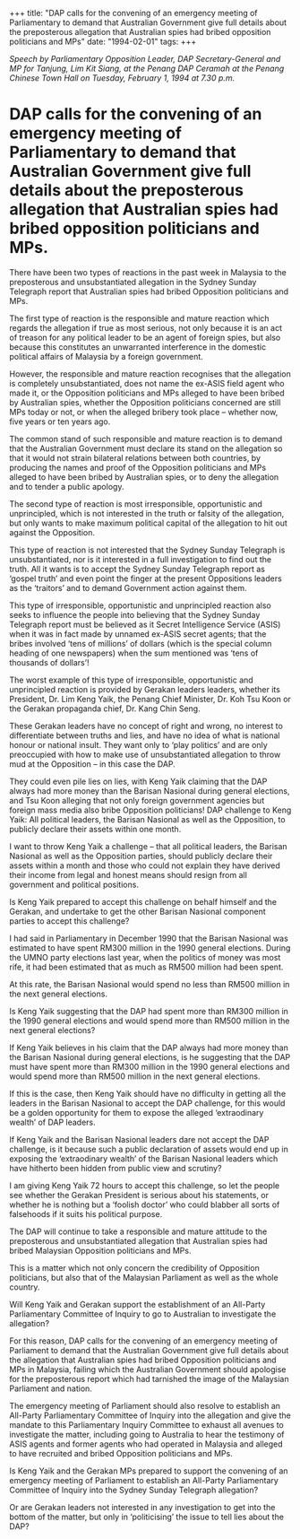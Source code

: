 +++ 
title: "DAP calls for the convening of an emergency meeting of Parliamentary to demand that Australian Government give full details about the preposterous allegation that Australian spies had bribed opposition politicians and MPs"
date: "1994-02-01"
tags:
+++

_Speech by Parliamentary Opposition Leader, DAP Secretary-General and MP for Tanjung, Lim Kit Siang, at the Penang DAP Ceramah at the Penang Chinese Town Hall on Tuesday, February 1, 1994 at 7.30 p.m._

# DAP calls for the convening of an emergency meeting of Parliamentary to demand that Australian Government give full details about the preposterous allegation that Australian spies had bribed opposition politicians and MPs.

There have been two types of reactions in the past week in Malaysia to the preposterous and unsubstantiated allegation in the Sydney Sunday Telegraph report that Australian spies had bribed Opposition politicians and MPs.</u>

The first type of reaction is the responsible and mature reaction which regards the allegation if true as most serious, not only because it is an act of treason for any political leader to be an agent of foreign spies, but also because this constitutes an unwarranted interference in the domestic political affairs of Malaysia by a foreign government.

However, the responsible and mature reaction recognises that the allegation is completely unsubstantiated, does not name the ex-ASIS field agent who made it, or the Opposition politicians and MPs alleged to have been bribed by Australian spies, whether the Opposition politicians concerned are still MPs today or not, or when the alleged bribery took place – whether now, five years or ten years ago.

The common stand of such responsible and mature reaction is to demand that the Australian Government must declare its stand on the allegation so that it would not strain bilateral relations between both countries, by producing the names and proof of the Opposition politicians and MPs alleged to have been bribed by Australian spies, or to deny the allegation and to tender a public apology.

The second type of reaction is most irresponsible, opportunistic and unprincipled, which is not interested in the truth or falsity of the allegation, but only wants to make maximum political capital of the allegation to hit out against the Opposition.

This type of reaction is not interested that the Sydney Sunday Telegraph is unsubstantiated, nor is it interested in a full investigation to find out the truth. All it wants is to accept the Sydney Sunday Telegraph report as ‘gospel truth’ and even point the finger at the present Oppositions leaders as the ‘traitors’ and to demand Government action against them.

This type of irresponsible, opportunistic and unprincipled reaction also seeks to influence the people into believing that the Sydney Sunday Telegraph report must be believed as it Secret Intelligence Service (ASIS) when it was in fact made by unnamed ex-ASIS secret agents; that the bribes involved ‘tens of millions’ of dollars (which is the special column heading of one newspapers) when the sum mentioned was ‘tens of thousands of dollars’!

The worst example of this type of irresponsible, opportunistic and unprincipled reaction is provided by Gerakan leaders leaders, whether its President, Dr. Lim Keng Yaik, the Penang Chief Minister, Dr. Koh Tsu Koon or the Gerakan propaganda chief, Dr. Kang Chin Seng.

These Gerakan leaders have no concept of right and wrong, no interest to differentiate between truths and lies, and have no idea of what is national honour or national insult. They want only to ‘play politics’ and are only preoccupied with how to make use of unsubstantiated allegation to throw mud at the Opposition – in this case the DAP.

They could even pile lies on lies, with Keng Yaik claiming that the DAP always had more money than the Barisan Nasional during general elections, and Tsu Koon alleging that not only foreign government agencies but foreign mass media also bribe Opposition politicians!
DAP challenge to Keng Yaik: All political leaders, the Barisan Nasional as well as the Opposition, to publicly declare their assets within one month.


I want to throw Keng Yaik a challenge – that all political leaders, the Barisan Nasional as well as the Opposition parties, should publicly declare their assets within a month and those who could not explain they have derived their income from legal and honest means should resign from all government and political positions.

Is Keng Yaik prepared to accept this challenge on behalf himself and the Gerakan, and undertake to get the other Barisan Nasional component parties to accept this challenge?

I had said in Parliamentary in December 1990 that the Barisan Nasional was estimated to have spent RM300 million in the 1990 general elections. During the UMNO party elections last year, when the politics of money was most rife, it had been estimated that as much as RM500 million had been spent.

At this rate, the Barisan Nasional would spend no less than RM500 million in the next general elections.

Is Keng Yaik suggesting that the DAP had spent more than RM300 million in the 1990 general elections and would spend more than RM500 million in the next general elections?

If Keng Yaik believes in his claim that the DAP always had more money than the Barisan Nasional during general elections, is he suggesting that the DAP must have spent more than RM300 million in the 1990 general elections and would spend more than RM500 million in the next general elections.

If this is the case, then Keng Yaik should have no difficulty in getting all the leaders in the Barisan Nasional to accept the DAP challenge, for this would be a golden opportunity for them to expose the alleged ‘extraodinary wealth’ of DAP leaders.

If Keng Yaik and the Barisan Nasional leaders dare not accept the DAP challenge, is it because such a public declaration of assets would end up in exposing the ‘extraodinary wealth’ of the Barisan Nasional leaders which have hitherto been hidden from public view and scrutiny?

I am giving Keng Yaik 72 hours to accept this challenge, so let the people see whether the Gerakan President is serious about his statements, or whether he is nothing but a ‘foolish doctor’ who could blabber all sorts of falsehoods if it suits his political purpose.

The DAP will continue to take a responsible and mature attitude to the preposterous and unsubstantiated allegation that Australian spies had bribed Malaysian Opposition politicians and MPs.

This is a matter which not only concern the credibility of Opposition politicians, but also that of the Malaysian Parliament as well as the whole country.

Will Keng Yaik and Gerakan support the establishment of an All-Party Parliamentary Committee of Inquiry to go to Australian to investigate the allegation?


For this reason, DAP calls for the convening of an emergency meeting of Parliament to demand that the Australian Government give full details about the allegation that Australian spies had bribed Opposition politicians and MPs in Malaysia, failing which the Australian Government should apologise for the preposterous report which had tarnished the image of the Malaysian Parliament and nation.

The emergency meeting of Parliament should also resolve to establish an All-Party Parliamentary Committee of Inquiry into the allegation and give the mandate to this Parliamentary Inquiry Committee to exhaust all avenues to investigate the matter, including going to Australia to hear the testimony of ASIS agents and former agents who had operated in Malaysia and alleged to have recruited and bribed Opposition politicians and MPs.

Is Keng Yaik and the Gerakan MPs prepared to support the convening of an emergency meeting of Parliament to establish an All-Party Parliamentary Committee of Inquiry into the Sydney Sunday Telegraph allegation?

Or are Gerakan leaders not interested in any investigation to get into the bottom of the matter, but only in ‘politicising’ the issue to tell lies about the DAP?
 
